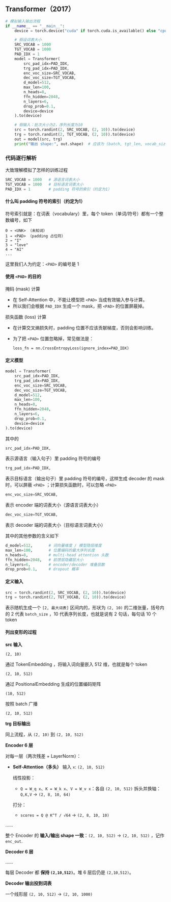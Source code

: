 ## Transformer（2017）

```python
# 模拟输入输出流程
if __name__ == "__main__":
    device = torch.device("cuda" if torch.cuda.is_available() else "cpu")

    # 假设词表大小
    SRC_VOCAB = 1000
    TGT_VOCAB = 1000
    PAD_IDX = 1
    model = Transformer(
        src_pad_idx=PAD_IDX,
        trg_pad_idx=PAD_IDX,
        enc_voc_size=SRC_VOCAB,
        dec_voc_size=TGT_VOCAB,
        d_model=512,
        max_len=100,
        n_heads=8,
        ffn_hidden=2048,
        n_layers=6,
        drop_prob=0.1,
        device=device
    ).to(device)

    # 假输入：批次大小为2，序列长度为10
    src = torch.randint(2, SRC_VOCAB, (2, 10)).to(device)
    trg = torch.randint(2, TGT_VOCAB, (2, 10)).to(device)
    out = model(src, trg)
    print("输出 shape:", out.shape)  # 应该为 (batch, tgt_len, vocab_size)
```

### 代码逐行解析

大致理解模拟了怎样的训练过程

```python
SRC_VOCAB = 1000   # 源语言词表大小
TGT_VOCAB = 1000   # 目标语言词表大小
PAD_IDX = 1        # padding 符号的索引（约定为1）
```

#### 什么叫 padding 符号的索引（约定为1）

符号索引就是：在词表（vocabulary）里，每个 token（单词/符号）都有一个整数编号，如下

```
0 → <UNK> （未知词）
1 → <PAD> （padding 占位符）
2 → "I"
3 → "love"
4 → "AI"
...
```

这里我们人为约定：`<PAD>` 的编号是 1

#### 使用 `<PAD>` 的目的

掩码 (mask) 计算

- 在 Self-Attention 中，不能让模型把 `<PAD>` 当成有效输入参与计算。
- 所以我们会根据 `PAD_IDX` 生成一个 mask，把 `<PAD>` 的位置屏蔽掉。

损失函数 (loss) 计算

- 在计算交叉熵损失时，padding 位置不应该贡献梯度，否则会影响训练。

- 为了把 `<PAD>` 位置忽略掉，常见做法是：

  ```
  loss_fn = nn.CrossEntropyLoss(ignore_index=PAD_IDX)
  ```

#### 定义模型

```python
model = Transformer(
    src_pad_idx=PAD_IDX,
    trg_pad_idx=PAD_IDX,
    enc_voc_size=SRC_VOCAB,
    dec_voc_size=TGT_VOCAB,
    d_model=512,
    max_len=100,
    n_heads=8,
    ffn_hidden=2048,
    n_layers=6,
    drop_prob=0.1,
    device=device
).to(device)
```

其中的

```python
src_pad_idx=PAD_IDX,
```

表示源语言（输入句子）里 padding 符号的编号

```python
trg_pad_idx=PAD_IDX,
```

表示目标语言（输出句子）里 padding 符号的编号，这样生成 decoder 的 mask 时，可以屏蔽 `<PAD>` ；计算损失函数时，可以忽略 `<PAD>`

```python
enc_voc_size=SRC_VOCAB,
```

表示 encoder 端的词表大小（源语言词表大小）

```python
dec_voc_size=TGT_VOCAB,
```

表示 decoder 端的词表大小（目标语言词表大小）

其中的其他参数的含义如下

```python 
d_model=512,       # 词向量维度 / 模型隐层维度
max_len=100,       # 位置编码的最大序列长度
n_heads=8,         # multi-head attention 头数
ffn_hidden=2048,   # 前馈层隐藏层大小
n_layers=6,        # encoder/decoder 堆叠层数
drop_prob=0.1,     # dropout 概率
```

#### 定义输入

```python
src = torch.randint(2, SRC_VOCAB, (2, 10)).to(device)
trg = torch.randint(2, TGT_VOCAB, (2, 10)).to(device)
```

表示随机生成一个 `[2, 最大词表]` 区间内的，形状为 `(2, 10)` 的二维张量，括号内的 2 代表 `batch_size` ，10 代表序列长度，也就是说有 2 句话，每句话 10 个 token

#### 列出变形的过程

**src 输入**

`(2, 10)`

通过 TokenEmbedding ，将输入词向量嵌入 512 维，也就是每个 token 

`(2, 10, 512)`

通过 PositionalEmbedding 生成的位置编码矩阵

`(10, 512)`

按照 batch 广播

`(2, 10, 512)`

**trg 目标输出**

同上流程，从 `(2, 10)` 到 `(2, 10, 512)`

**Encoder 6 层**

对每一层（两次残差 + LayerNorm）：

- **Self-Attention（多头）**
   输入 `x`: `(2, 10, 512)`

   线性投影：

  - `Q = W_q x`、`K = W_k x`、`V = W_v x`：各自 `(2, 10, 512)` 拆头并换轴： `Q,K,V` → `(2, 8, 10, 64)`

  打分：

  - `scores = Q @ K^T / √64` → `(2, 8, 10, 10)`


……    


整个 Encoder 的 **输入/输出 shape 一致**：`(2, 10, 512)` → `(2, 10, 512)` ，记作 `enc_out`.

**Decoder 6 层**

……

每层 Decoder 都 **保持 `(2,10,512)`**。堆 6 层后仍是 `(2,10,512)`。

**Decoder 输出投到词表**

一个线形层 `(2, 10, 512)` → `(2, 10, 1000)`
